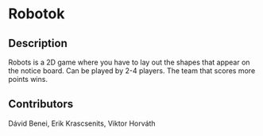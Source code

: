 # Robotok

## Description
Robots is a 2D game where you have to lay out the shapes that appear on the notice board. Can be played by 2-4 players. The team that scores more points wins.

## Contributors
Dávid Benei, Erik Krascsenits, Viktor Horváth
